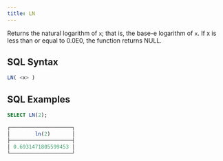 ```yaml
---
title: LN
---
```


Returns the natural logarithm of `x`; that is, the base-e logarithm of `x`. If x is less than or equal to 0.0E0, the function returns NULL.

## SQL Syntax

```sql
LN( <x> )
```

## SQL Examples

```sql
SELECT LN(2);

┌────────────────────┐
│        ln(2)       │
├────────────────────┤
│ 0.6931471805599453 │
└────────────────────┘
```